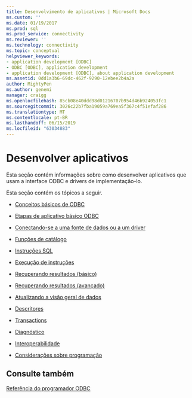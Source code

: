 ```yaml
---
title: Desenvolvimento de aplicativos | Microsoft Docs
ms.custom: ''
ms.date: 01/19/2017
ms.prod: sql
ms.prod_service: connectivity
ms.reviewer: ''
ms.technology: connectivity
ms.topic: conceptual
helpviewer_keywords:
- application development [ODBC]
- ODBC [ODBC], application development
- application development [ODBC], about application development
ms.assetid: 0dd1a3b6-69dc-462f-9290-12ebee2b4a2a
author: MightyPen
ms.author: genemi
manager: craigg
ms.openlocfilehash: 85cb08e40ddd98d01216707b954d46b924053fc1
ms.sourcegitcommit: 3026c22b7fba19059a769ea5f367c4f51efaf286
ms.translationtype: MT
ms.contentlocale: pt-BR
ms.lasthandoff: 06/15/2019
ms.locfileid: "63034883"
---
```

# <a name="developing-applications"></a>Desenvolver aplicativos
Esta seção contém informações sobre como desenvolver aplicativos que usam a interface ODBC e drivers de implementação-lo.  
  
 Esta seção contém os tópicos a seguir.  
  
-   [Conceitos básicos de ODBC](../../../odbc/reference/develop-app/odbc-fundamentals.md)  
  
-   [Etapas de aplicativo básico ODBC](../../../odbc/reference/develop-app/basic-odbc-application-steps.md)  
  
-   [Conectando-se a uma fonte de dados ou a um driver](../../../odbc/reference/develop-app/connecting-to-a-data-source-or-driver.md)  
  
-   [Funções de catálogo](../../../odbc/reference/develop-app/catalog-functions.md)  
  
-   [Instruções SQL](../../../odbc/reference/develop-app/sql-statements.md)  
  
-   [Execução de instruções](../../../odbc/reference/develop-app/executing-statements-odbc.md)  
  
-   [Recuperando resultados (básico)](../../../odbc/reference/develop-app/retrieving-results-basic.md)  
  
-   [Recuperando resultados (avançado)](../../../odbc/reference/develop-app/retrieving-results-advanced.md)  
  
-   [Atualizando a visão geral de dados](../../../odbc/reference/develop-app/updating-data-overview.md)  
  
-   [Descritores](../../../odbc/reference/develop-app/descriptors.md)  
  
-   [Transactions](../../../odbc/reference/develop-app/transactions-odbc.md)  
  
-   [Diagnóstico](../../../odbc/reference/develop-app/diagnostics.md)  
  
-   [Interoperabilidade](../../../odbc/reference/develop-app/interoperability.md)  
  
-   [Considerações sobre programação](../../../odbc/reference/develop-app/programming-considerations.md)  
  
## <a name="see-also"></a>Consulte também  
 [Referência do programador ODBC](../../../odbc/reference/odbc-programmer-s-reference.md)
